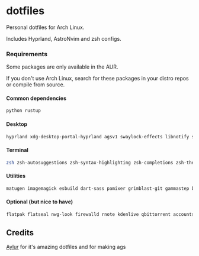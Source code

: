 # dotfiles

Personal dotfiles for Arch Linux.

Includes Hyprland, AstroNvim and zsh configs.

### Requirements

Some packages are only available in the AUR.

If you don't use Arch Linux, search for these packages in your distro repos or compile from source.

#### Common dependencies

```bash
python rustup
```

#### Desktop

```bash
hyprland xdg-desktop-portal-hyprland agsv1 swaylock-effects libnotify swww swayidle zen-browser ttf-ubuntu-mono-nerd
```

#### Terminal

```bash
zsh zsh-autosuggestions zsh-syntax-highlighting zsh-completions zsh-theme-powerlevel10k neovim clipse tmux tmux-plugin-manager fzf zoxide bat kitty fd
```

#### Utilities

```bash
matugen imagemagick esbuild dart-sass pamixer grimblast-git gammastep btop pfetch-rs cava polkit-gnome pavucontrol imv gnome-bluetooth-3.0 blueman brightnessctl nm-connection-editor
```

#### Optional (but nice to have)

```bash
flatpak flatseal nwg-look firewalld rnote kdenlive qbittorrent accountsservice gnome-disk-utility libreoffice bottles obsidian kooha mpv krita nautilus inotify-tools
```

## Credits

[Aylur](https://github.com/Aylur/dotfiles) for it's amazing dotfiles and for making ags
